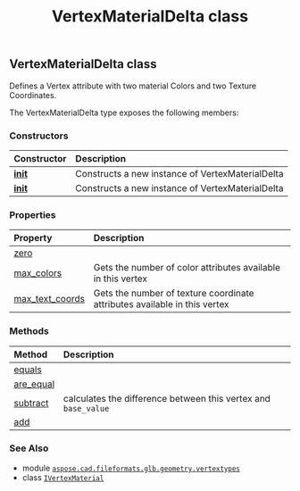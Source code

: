 ﻿---
title: VertexMaterialDelta class
second_title: Aspose.CAD for Python via .NET API References
description: 
type: docs
weight: 140
url: /python-net/aspose.cad.fileformats.glb.geometry.vertextypes/vertexmaterialdelta/
is_root: false
---

## VertexMaterialDelta class

Defines a Vertex attribute with two material Colors and two Texture Coordinates.



The VertexMaterialDelta type exposes the following members:

### Constructors
| Constructor | Description |
| :- | :- |
| [__init__](/cad/python-net/aspose.cad.fileformats.glb.geometry.vertextypes/vertexmaterialdelta/__init__/#aspose.cad.fileformats.glb.geometry.vertextypes.IVertexMaterial) | Constructs a new instance of VertexMaterialDelta |
| [__init__](/cad/python-net/aspose.cad.fileformats.glb.geometry.vertextypes/vertexmaterialdelta/__init__/#) | Constructs a new instance of VertexMaterialDelta |


### Properties
| Property | Description |
| :- | :- |
| [zero](/cad/python-net/aspose.cad.fileformats.glb.geometry.vertextypes/vertexmaterialdelta/zero) |  |
| [max_colors](/cad/python-net/aspose.cad.fileformats.glb.geometry.vertextypes/vertexmaterialdelta/max_colors) | Gets the number of color attributes available in this vertex |
| [max_text_coords](/cad/python-net/aspose.cad.fileformats.glb.geometry.vertextypes/vertexmaterialdelta/max_text_coords) | Gets the number of texture coordinate attributes available in this vertex |


### Methods
| Method | Description |
| :- | :- |
| [equals](/cad/python-net/aspose.cad.fileformats.glb.geometry.vertextypes/vertexmaterialdelta/equals/#aspose.cad.fileformats.glb.geometry.vertextypes.VertexMaterialDelta) |  |
| [are_equal](/cad/python-net/aspose.cad.fileformats.glb.geometry.vertextypes/vertexmaterialdelta/are_equal/#any-any) |  |
| [subtract](/cad/python-net/aspose.cad.fileformats.glb.geometry.vertextypes/vertexmaterialdelta/subtract/#aspose.cad.fileformats.glb.geometry.vertextypes.IVertexMaterial) | calculates the difference between this vertex and `base_value` |
| [add](/cad/python-net/aspose.cad.fileformats.glb.geometry.vertextypes/vertexmaterialdelta/add/#any) |  |



### See Also
* module [`aspose.cad.fileformats.glb.geometry.vertextypes`](..)
* class [`IVertexMaterial`](/cad/python-net/aspose.cad.fileformats.glb.geometry.vertextypes/ivertexmaterial)
